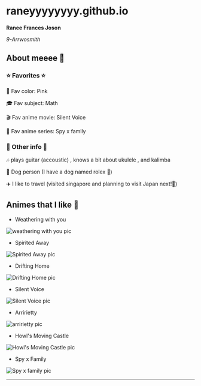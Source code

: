 # raneyyyyyyyy.github.io
**Ranee Frances Joson**

*9-Arrwosmith*
## About meeee 🐚

### ⭐ **Favorites** ⭐

🌈 Fav color: Pink

🎓 Fav subject: Math

🎬 Fav anime movie: Silent Voice

🍿 Fav anime series: Spy x family

### 🎀 Other info 🎀

🎶 plays guitar (accoustic) , knows a bit about ukulele , and kalimba 

🐾 Dog person (I have a dog named rolex 🐶)

✈️ I like to travel (visited singapore and planning to visit Japan next!🏯)


## Animes that I like 🌸
- Weathering with you

![weathering with you pic](https://i.pinimg.com/564x/62/61/c0/6261c0e1561c7f16203acae16fb1c1eb.jpg)

- Spirited Away

![Spirited Away pic](https://i.pinimg.com/564x/e3/9c/08/e39c0811da006645e8ba1b926e2d5a48.jpg)

- Drifting Home

![Drifting Home pic](https://i.pinimg.com/564x/1e/b9/c3/1eb9c3944e53e92a4d3a691c099e181d.jpg)

- Silent Voice

![Silent Voice pic](https://i.pinimg.com/564x/8a/01/51/8a0151de3bf1723552434d499e4f9707.jpg)

- Arririetty

![arririetty pic](https://i.pinimg.com/564x/28/b2/71/28b27118686d9e24d727495c1eac455d.jpg)


- Howl's Moving Castle

![Howl's Moving Castle pic](https://i.pinimg.com/564x/13/f4/31/13f4319391c47baac8beb379872ad06a.jpg)


- Spy x Family

![Spy x family pic](https://i.pinimg.com/564x/4a/7f/b3/4a7fb3837aaf229ff7e5ce5df7e4e1c8.jpg)

---

